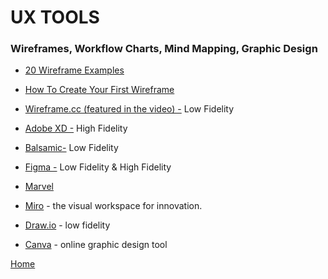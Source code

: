 # UX TOOLS

### Wireframes, Workflow Charts, Mind Mapping, Graphic Design

- [20 Wireframe Examples](https://www.flux-academy.com/blog/20-wireframe-examples-for-web-design)

- [How To Create Your First Wireframe](https://www.youtube.com/watch?v=qpH7-KFWZRI)

- [Wireframe.cc (featured in the video) -](https://wireframe.cc/) Low Fidelity

- [Adobe XD -](https://www.adobe.com/products/xd.html) High Fidelity

- [Balsamic-](https://balsamiq.com/) Low Fidelity

- [Figma -](https://www.figma.com/) Low Fidelity & High Fidelity

- [Marvel](https://marvelapp.com/)

- [Miro](https://miro.com/app/dashboard/) - the visual workspace for innovation.

- [Draw.io](https://app.diagrams.net/) - low fidelity

- [Canva](https://www.canva.com/) - online graphic design tool

[Home][def]

[def]: README.md
